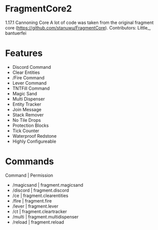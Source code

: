 # FragmentCore2
1.17.1 Cannoning Core
A lot of code was taken from the original fragment core (https://github.com/stanuwu/FragmentCore).
Contributors: Little_, bantuerfei

# Features
- Discord Command
- Clear Entities
- /Fire Command
- Lever Command
- TNTFill Command
- Magic Sand
- Multi Dispenser
- Entity Tracker
- Join Message
- Stack Remover
- No Tile Drops
- Protection Blocks
- Tick Counter
- Waterproof Redstone
- Highly Configureable

# Commands
Command | Permission
- /magicsand | fragment.magicsand
- /discord | fragment.discord
- /ce | fragment.clearentities
- /fire | fragment.fire
- /lever | fragment.lever
- /ct | fragment.cleartracker
- /multi | fragment.multidispenser
- /reload | fragment.reload
